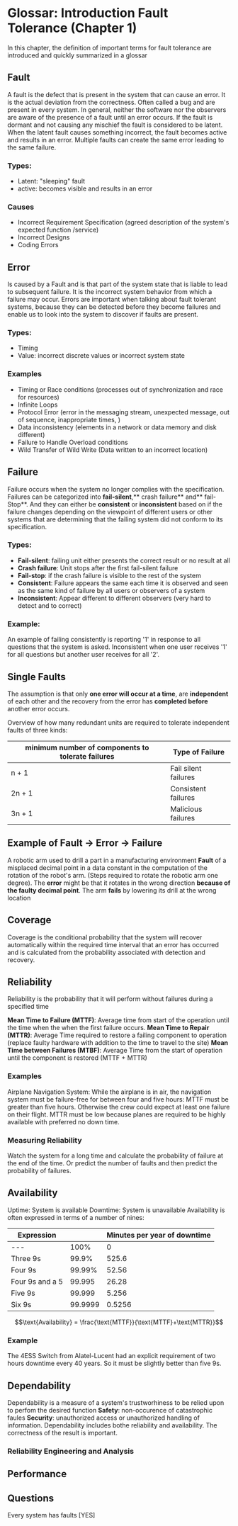 # Glossar: Introduction Fault Tolerance (Chapter 1)
In this chapter, the definition of important terms for fault tolerance are introduced and quickly summarized in a glossar

## Fault
A fault is the defect that is present in the system that can cause an error. It is the actual deviation from the correctness. Often called a bug and are present in every system. 
In general, neither the software nor the observers are aware of the presence of a fault until an error occurs. If the fault is dormant and not causing any mischief the fault is considered to be latent. When the latent fault causes something incorrect, the fault becomes active and results in an error.  Multiple faults can create the same error leading to the same failure. 
### Types: 
- Latent: "sleeping" fault
- active: becomes visible and results in an error
### Causes
- Incorrect Requirement Specification (agreed description of the system's expected function /service)
- Incorrect Designs
- Coding Errors 

## Error
Is caused by a Fault and is that part of the system state that is liable to lead to subsequent failure. It is the incorrect system behavior from which a failure may occur. Errors are important when talking about fault tolerant systems, because they can be detected before they become failures and enable us to look into the system to discover if faults are present. 

### Types: 
- Timing 
- Value: incorrect discrete values or incorrect system state

### Examples
- Timing or Race conditions (processes out of synchronization and race for resources)
- Infinite Loops
- Protocol Error (error in the messaging stream, unexpected message, out of sequence, inappropriate times, )
- Data inconsistency (elements in a network or data memory and disk different)
- Failure to Handle Overload conditions
- Wild Transfer of Wild Write (Data written to an incorrect location)

## Failure
Failure occurs when the system no longer complies with the specification. Failures can be categorized into **fail-silent**,** crash failure** and** fail-Stop**. And they can either be **consistent** or **inconsistent** based on if the failure changes depending on the viewpoint of different users or other systems that are determining that the failing system did not conform to its specification.
### Types: 
- **Fail-silent**: failing unit either presents the correct result or no result at all
- **Crash failure**: Unit stops after the first fail-silent failure 
- **Fail-stop**: if the crash failure is visible to the rest of the system 
- **Consistent**: Failure appears the same each time it is observed and seen as the same kind of failure by all users or observers of a system 
- **Inconsistent**: Appear different to different observers (very hard to detect and to correct)
### Example:
An example of failing consistently is reporting '1' in response to all questions that the system is asked. Inconsistent when one user receives '1' for all questions but another user receives for all '2'.
## Single Faults
The assumption is that only **one error will occur at a time**, are **independent** of each other and the recovery from the error has **completed before** another error occurs. 

Overview of how many redundant units are required to tolerate independent faults of three kinds: 

| minimum number of components to tolerate failures | Type of Failure      |
| -------------------------------------------------- | -------------------- |
| n + 1                                              | Fail silent failures |
| 2n + 1                                             | Consistent failures  |
| 3n + 1                                             | Malicious failures   | 


## Example of Fault -> Error -> Failure

A robotic arm used to drill a part in a manufacturing environment 
**Fault** of a misplaced decimal point in a data constant in the computation of the rotation of the robot's arm. (Steps required to rotate the robotic arm one degree). The **error** might be that it rotates in the wrong direction **because of the faulty decimal point**. The arm **fails** by lowering its drill at the wrong location 

## Coverage
Coverage is the conditional probability that the system will recover automatically within the required time interval that an error has occurred and is calculated from the probability associated with detection and recovery.  
## Reliability
Reliability is the probability that it will perform without failures during a specified time 

**Mean Time to Failure (MTTF)**: Average time from start of the operation until the time when the when the first failure occurs. 
**Mean Time to Repair (MTTR)**: Average Time required to restore a failing component to operation (replace faulty hardware with addition to the time to travel to the site)
**Mean Time between Failures (MTBF)**: Average Time from the start of operation until the component is restored (MTTF + MTTR)
### Examples
Airplane Navigation System: While the airplane is in air, the navigation system must be failure-free for between four and five hours: MTTF must be greater than five hours. Otherwise the crew could expect at least one failure on their flight. MTTR must be low because planes are required to be highly available with preferred no down time. 

### Measuring Reliability
Watch the system for a long time and calculate the probability of failure at the end of the time. Or predict the number of faults and then predict the probability of failures. 

## Availability 
Uptime: System is available
Downtime: System is unavailable
Availability is often expressed in terms of a number of nines: 

| Expression      |         | Minutes per year of downtime |
| --------------- | ------- | ---------------------------- |
| ---             | 100%    | 0                            |
| Three 9s        | 99.9%   | 525.6                        |
| Four 9s         | 99.99%  | 52.56                        |
| Four 9s and a 5 | 99.995  | 26.28                        |
| Five 9s         | 99.999  | 5.256                        |
| Six 9s          | 99.9999 | 0.5256                             |

$$\text{Availability} = \frac{\text{MTTF}}{\text{MTTF}+\text{MTTR}}$$
### Example
The 4ESS Switch from Alatel-Lucent had an explicit requirement of two hours downtime every 40 years. So it must be slightly better than five 9s. 
## Dependability 
Dependability is a measure of a system's trustworhiness to be relied upon to perfom the desired function 
**Safety**: non-occurence of catastrophic faules
**Security**: unauthorized access or unauthorized handling of information. Dependability includes bothe reliability and availability. The correctness of the result is important. 

### Reliability Engineering and Analysis

## Performance 


## Questions
Every system has faults [YES]  

